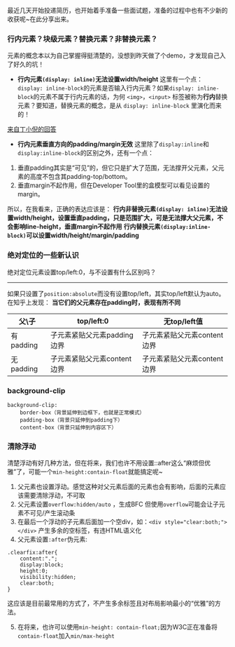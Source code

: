 最近几天开始投递简历，也开始着手准备一些面试题，准备的过程中也有不少新的收获呢~在此分享出来。

### 行内元素？块级元素？替换元素？非替换元素？
元素的概念本以为自己掌握得挺清楚的，没想到昨天做了个demo，才发现自己入了好久的坑！

- **行内元素`(display: inline)`无法设置width/height**
这里有一个点：`display: inline-block`的元素是否输入行内元素？如果`display: inline-block`的元素不属于行内元素的话，为何 `<img>`，`<input>` 标签被称为**行内**替换元素？要知道，替换元素的概念，是从 `display: inline-block` 里演化而来的！

[来自丁小倪的回答][1]

- **行内元素垂直方向的padding/margin无效**
这里除了`display:inline`和`display:inline-block`的区别之外，还有一个点：
1. 垂直padding其实是“可见”的，但它只是扩大了范围，无法撑开父元素，父元素的高度不包含其padding-top/bottom。
2. 垂直margin不起作用，但在Developer Tool里的盒模型可以看见设置的margin。

所以，在我看来，正确的表达应该是：
**行内非替换元素`(display: inline)`无法设置width/height，设置垂直padding，只是范围扩大，可是无法撑大父元素，不会影响line-height，垂直margin不起作用**
**行内替换元素`(display:inline-block)`可以设置width/height/margin/padding**

### 绝对定位的一些新认识
绝对定位元素设置top/left:0，与不设置有什么区别吗？

--------------------------------
如果只设置了`position:absolute`而没有设置top/left，其实top/left默认为auto。在知乎上发现：
**当它们的父元素存在padding时，表现有所不同**


父\子 |top/left:0|无top/left值|
---|---|---|
有padding|子元素紧贴父元素padding边界|子元素紧贴父元素content边界
无padding|子元素紧贴父元素content边界|子元素紧贴父元素content边界


### background-clip
```
background-clip:
    border-box（背景延伸到边框下，也就是正常模式）
    padding-box（背景只延伸到padding下）
    content-box（背景只延伸到内容区下）
```

### 清除浮动
清楚浮动有好几种方法，但在将来，我们也许不用设置::after这么“麻烦但优雅”了，可能一个`min-height:contain-float`就能搞定呢~

1. 父元素也设置浮动。感觉这种对父元素后面的元素也会有影响，后面的元素应该需要清除浮动，不可取
2. 父元素设置`overflow:hidden/auto` ，生成BFC
但使用`overflow`可能会让子元素不可见/产生滚动条
3. 在最后一个浮动的子元素后面加一个空div，如：`<div style="clear:both;"></div>`
产生多余的空标签，有违HTML语义化
4. 父元素设置`:after`伪元素: 
```
.clearfix:after{
    content:"."; 
    display:block; 
    height:0; 
    visibility:hidden; 
    clear:both; 
}
```
这应该是目前最常用的方式了，不产生多余标签且对布局影响最小的“优雅”的方法。

5. 在将来，也许可以使用`min-height: contain-float;`因为W3C正在准备将`contain-float`加入`min/max-height`


[1]:https://www.zhihu.com/question/20495297/answer/15288250
